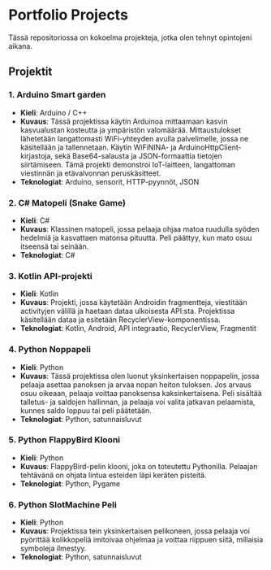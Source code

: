 # Portfolio Projects

Tässä repositoriossa on kokoelma projekteja, jotka olen tehnyt opintojeni aikana.

## Projektit

### 1. **Arduino Smart garden**
- **Kieli**: Arduino / C++
- **Kuvaus**: Tässä projektissa käytin Arduinoa mittaamaan kasvin kasvualustan kosteutta ja ympäristön valomäärää. Mittaustulokset lähetetään langattomasti WiFi-yhteyden avulla palvelimelle, jossa ne käsitellään ja tallennetaan. Käytin WiFiNINA- ja ArduinoHttpClient-kirjastoja, sekä Base64-salausta ja JSON-formaattia tietojen siirtämiseen. Tämä projekti demonstroi IoT-laitteen, langattoman viestinnän ja etävalvonnan peruskäsitteet.
- **Teknologiat**: Arduino, sensorit, HTTP-pyynnöt, JSON

### 2. **C# Matopeli (Snake Game)**
- **Kieli**: C#
- **Kuvaus**: Klassinen matopeli, jossa pelaaja ohjaa matoa ruudulla syöden hedelmiä ja kasvattaen matonsa pituutta. Peli päättyy, kun mato osuu itseensä tai seinään.
- **Teknologiat**: C#

### 3. **Kotlin API-projekti**
- **Kieli**: Kotlin
- **Kuvaus**: Projekti, jossa käytetään Androidin fragmentteja, viestitään activityjen välillä ja haetaan dataa ulkoisesta API:sta. Projektissa käsitellään dataa ja esitetään RecyclerView-komponentissa.
- **Teknologiat**: Kotlin, Android, API integraatio, RecyclerView, Fragmentit

### 4. **Python Noppapeli**
- **Kieli**: Python
- **Kuvaus**: Tässä projektissa olen luonut yksinkertaisen noppapelin, jossa pelaaja asettaa panoksen ja arvaa nopan heiton tuloksen. Jos arvaus osuu oikeaan, pelaaja voittaa panoksensa kaksinkertaisena. Peli sisältää talletus- ja saldojen hallinnan, ja pelaaja voi valita jatkavan pelaamista, kunnes saldo loppuu tai peli päätetään.
- **Teknologiat**: Python, satunnaisluvut

### 5. **Python FlappyBird Klooni**
- **Kieli**: Python
- **Kuvaus**: FlappyBird-pelin klooni, joka on toteutettu Pythonilla. Pelaajan tehtävänä on ohjata lintua esteiden läpi keräten pisteitä.
- **Teknologiat**: Python, Pygame

### 6. **Python SlotMachine Peli**
- **Kieli**: Python
- **Kuvaus**: Projektissa tein yksinkertaisen pelikoneen, jossa pelaaja voi pyörittää kolikkopeliä imitoivaa ohjelmaa ja voittaa riippuen siitä, millaisia symboleja ilmestyy.
- **Teknologiat**: Python, satunnaisluvut

